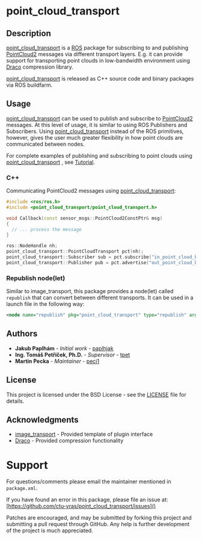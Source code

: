 # point_cloud_transport

## Description

[point_cloud_transport](https://github.com/ctu-vras/point_cloud_transport) is a [ROS](https://www.ros.org/) package for subscribing to and publishing [PointCloud2](http://docs.ros.org/latest/api/sensor_msgs/html/msg/PointCloud2.html) messages via different transport layers.
E.g. it can provide support for transporting point clouds in low-bandwidth environment using [Draco](https://github.com/google/draco) compression library.

[point_cloud_transport](https://github.com/ctu-vras/point_cloud_transport) is released as C++ source code and binary packages via ROS buildfarm.

## Usage

[point_cloud_transport](https://github.com/ctu-vras/point_cloud_transport) can be used to publish and subscribe to [PointCloud2](http://docs.ros.org/latest/api/sensor_msgs/html/msg/PointCloud2.html) messages. At this level of usage, it is similar to using ROS Publishers and Subscribers. Using [point_cloud_transport](https://github.com/ctu-vras/point_cloud_transport) instead of the ROS primitives, however, gives the user much greater flexibility in how point clouds are communicated between nodes.

For complete examples of publishing and subscribing to point clouds using [point_cloud_transport](https://github.com/ctu-vras/point_cloud_transport) , see [Tutorial](https://github.com/ctu-vras/point_cloud_transport_tutorial). 

### C++
Communicating PointCloud2 messages using [point_cloud_transport](https://github.com/ctu-vras/point_cloud_transport):
```cpp
#include <ros/ros.h>
#include <point_cloud_transport/point_cloud_transport.h>

void Callback(const sensor_msgs::PointCloud2ConstPtr& msg)
{
  // ... process the message
}

ros::NodeHandle nh;
point_cloud_transport::PointCloudTransport pct(nh);
point_cloud_transport::Subscriber sub = pct.subscribe("in_point_cloud_base_topic", 1, Callback);
point_cloud_transport::Publisher pub = pct.advertise("out_point_cloud_base_topic", 1);
```

### Republish node(let)

Similar to image_transport, this package provides a node(let) called `republish` that can convert between different transports. It can be used in a launch file in the following way:

```xml
<node name="republish" pkg="point_cloud_transport" type="republish" args="draco raw in:=input_topic out:=output_topic" />
```

## Authors

* **Jakub Paplhám** - *Initial work* - [paplhjak](https://github.com/paplhjak)
* **Ing. Tomáš Petříček, Ph.D.** - *Supervisor* - [tpet](https://github.com/tpet)
* **Martin Pecka** - *Maintainer* - [peci1](https://github.com/peci1)

## License

This project is licensed under the BSD License - see the [LICENSE](https://github.com/ctu-vras/point_cloud_transport/blob/master/LICENSE) file for details.

## Acknowledgments

* [image_transport](http://wiki.ros.org/image_transport) - Provided template of plugin interface
* [Draco](https://github.com/google/draco) - Provided compression functionality

Support
=======

For questions/comments please email the maintainer mentioned in `package.xml`.

If you have found an error in this package, please file an issue at: [https://github.com/ctu-vras/point_cloud_transport/issues]()

Patches are encouraged, and may be submitted by forking this project and
submitting a pull request through GitHub. Any help is further development of the project is much appreciated.

